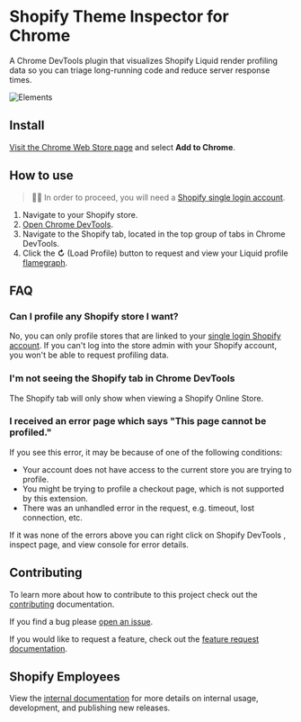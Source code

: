# Shopify Theme Inspector for Chrome

A Chrome DevTools plugin that visualizes Shopify Liquid render profiling data so you can triage long-running code and reduce server response times.

![Elements](https://user-images.githubusercontent.com/4837696/70237825-018e5780-1736-11ea-9fda-3691e73abf28.png)

## Install
[Visit the Chrome Web Store page](https://chrome.google.com/webstore/detail/shopify-theme-inspector-f/fndnankcflemoafdeboboehphmiijkgp) and select **Add to Chrome**.

## How to use
> 🙋‍♀️ In order to proceed, you will need a [Shopify single login account](https://help.shopify.com/en/manual/your-account/logging-in/sso-migration-guide).

1. Navigate to your Shopify store.
2. [Open Chrome DevTools](https://developers.google.com/web/tools/chrome-devtools/open).
3. Navigate to the Shopify tab, located in the top group of tabs in Chrome DevTools.
4. Click the **↻** (Load Profile) button to request and view your Liquid profile [flamegraph](http://www.brendangregg.com/FlameGraphs/cpuflamegraphs.html#Description).

## FAQ
### Can I profile any Shopify store I want?
No, you can only profile stores that are linked to your [single login Shopify account](https://help.shopify.com/en/manual/your-account/logging-in/sso-migration-guide). If you can't log into the store admin with your Shopify account, you won't be able to request profiling data.

### I'm not seeing the Shopify tab in Chrome DevTools
The Shopify tab will only show when viewing a Shopify Online Store.

### I received an error page which says "This page cannot be profiled."

If you see this error, it may be because of one of the following conditions:
  * Your account does not have access to the current store you are trying to profile.
  * You might be trying to profile a checkout page, which is not supported by this extension.
  * There was an unhandled error in the request, e.g. timeout, lost connection, etc.

If it was none of the errors above you can right click on Shopify DevTools , inspect page, and view console for error details.

## Contributing
To learn more about how to contribute to this project check out the [contributing](https://github.com/Shopify/shopify-devtools/blob/master/CONTRIBUTING.md) documentation.

If you find a bug please [open an issue](https://github.com/Shopify/shopify-devtools/issues/new).

If you would like to request a feature, check out the [feature request documentation](https://github.com/Shopify/shopify-devtools/blob/master/FEATURE_REQUEST.md).

## Shopify Employees
View the [internal documentation](https://docs.google.com/document/d/1VIO8XA6Jmk5IvgQwE8RQ263o2fBelSMhFCIkbMhgU14/edit) for more details on internal usage, development, and publishing new releases.



